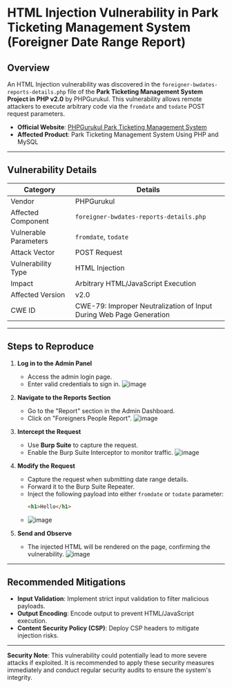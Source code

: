 # HTML Injection Vulnerability in Park Ticketing Management System (Foreigner Date Range Report)

## Overview
An HTML Injection vulnerability was discovered in the `foreigner-bwdates-reports-details.php` file of the **Park Ticketing Management System Project in PHP v2.0** by PHPGurukul. This vulnerability allows remote attackers to execute arbitrary code via the `fromdate` and `todate` POST request parameters.

- **Official Website**: [PHPGurukul Park Ticketing Management System](https://phpgurukul.com/park-ticketing-management-system-using-php-and-mysql/)
- **Affected Product**: Park Ticketing Management System Using PHP and MySQL

---

## Vulnerability Details

| Category              | Details                                                                 |
|-----------------------|-------------------------------------------------------------------------|
| Vendor                | PHPGurukul                                                             |
| Affected Component    | `foreigner-bwdates-reports-details.php`                                |
| Vulnerable Parameters | `fromdate`, `todate`                                                   |
| Attack Vector         | POST Request                                                           |
| Vulnerability Type    | HTML Injection                                                         |
| Impact                | Arbitrary HTML/JavaScript Execution                                    |
| Affected Version      | v2.0                                                                   |
| CWE ID                | CWE-79: Improper Neutralization of Input During Web Page Generation    |

---

## Steps to Reproduce

1. **Log in to the Admin Panel**  
   - Access the admin login page.  
   - Enter valid credentials to sign in.
   ![image](https://github.com/user-attachments/assets/40b7665a-e900-481e-8979-6efb09c74f0d)

2. **Navigate to the Reports Section**  
   - Go to the "Report" section in the Admin Dashboard.  
   - Click on "Foreigners People Report".
   ![image](https://github.com/user-attachments/assets/52afa59e-ee2b-4aa0-b7e3-c722cc56bccf)
  
3. **Intercept the Request**  
   - Use **Burp Suite** to capture the request.  
   - Enable the Burp Suite Interceptor to monitor traffic.
   ![image](https://github.com/user-attachments/assets/7f376d69-c14f-40cb-96d6-17b8db69d4f2)
 
4. **Modify the Request**  
   - Capture the request when submitting date range details.  
   - Forward it to the Burp Suite Repeater.  
   - Inject the following payload into either `fromdate` or `todate` parameter:  
     ```html
     <h1>Hello</h1>
     ```
   - ![image](https://github.com/user-attachments/assets/361a5ea1-a123-4bc5-86f7-534797d73a0a)


5. **Send and Observe**  
   - The injected HTML will be rendered on the page, confirming the vulnerability.
   ![image](https://github.com/user-attachments/assets/8c7bbb0a-1f02-4257-acae-e072bc9c5e95)
  

---

## Recommended Mitigations
- **Input Validation**: Implement strict input validation to filter malicious payloads.  
- **Output Encoding**: Encode output to prevent HTML/JavaScript execution.  
- **Content Security Policy (CSP)**: Deploy CSP headers to mitigate injection risks.  

---

**Security Note**: This vulnerability could potentially lead to more severe attacks if exploited. It is recommended to apply these security measures immediately and conduct regular security audits to ensure the system's integrity.
